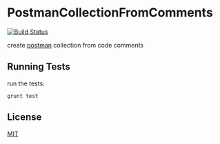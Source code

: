 # PostmanCollectionFromComments

[![Build Status](https://travis-ci.org/WrongEntertainment/PostmanCollectionFromComments.svg)](https://travis-ci.org/WrongEntertainment/PostmanCollectionFromComments)

create [postman](http://www.getpostman.com) collection from code comments


## Running Tests

run the tests:

    grunt test


## License

[MIT](LICENSE)
